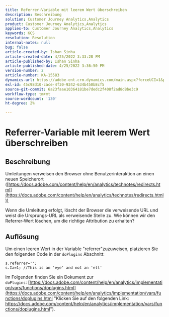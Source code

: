 ```yaml
---
title: Referrer-Variable mit leerem Wert überschreiben
description: Beschreibung
solution: Customer Journey Analytics,Analytics
product: Customer Journey Analytics,Analytics
applies-to: Customer Journey Analytics,Analytics
keywords: KCS
resolution: Resolution
internal-notes: null
bug: false
article-created-by: Ishan Sinha
article-created-date: 4/25/2022 3:33:28 PM
article-published-by: Ishan Sinha
article-published-date: 4/25/2022 3:36:50 PM
version-number: 2
article-number: KA-15583
dynamics-url: https://adobe-ent.crm.dynamics.com/main.aspx?forceUCI=1&pagetype=entityrecord&etn=knowledgearticle&id=6520a809-adc4-ec11-a7b6-0022480a1d64
exl-id: 45c98d10-cace-4f30-9242-634b450b8cf5
source-git-commit: 6a23faae10364181be7dedc2f408f2ad8d8be3c9
workflow-type: tm+mt
source-wordcount: '130'
ht-degree: 2%

---
```


# Referrer-Variable mit leerem Wert überschreiben

## Beschreibung


Umleitungen verweisen den Browser ohne Benutzerinteraktion an einen neuen Speicherort ([https://docs.adobe.com/content/help/en/analytics/technotes/redirects.html](https://docs.adobe.com/content/help/en/analytics/technotes/redirects.html))

Wenn die Umleitung erfolgt, löscht der Browser die verweisende URL und weist die Ursprungs-URL als verweisende Stelle zu. Wie können wir den Referrer-Wert löschen, um die richtige Attribution zu erhalten?


## Auflösung


Um einen leeren Wert in der Variable &quot;referrer&quot;zuzuweisen, platzieren Sie den folgenden Code in der `doPlugins` Abschnitt:

```
s.referrer='';
s.Ia=1; //This is an 'eye' and not an 'ell'
```


Im Folgenden finden Sie ein Dokument zur `doPlugins`: [https://docs.adobe.com/content/help/en/analytics/implementation/vars/functions/doplugins.html](https://docs.adobe.com/content/help/en/analytics/implementation/vars/functions/doplugins.html "Klicken Sie auf den folgenden Link: https://docs.adobe.com/content/help/en/analytics/implementation/vars/functions/doplugins.html").
